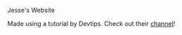 Jesse's Website

Made using a tutorial by Devtips. Check out their [channel](https://www.youtube.com/user/DevTipsForDesigners)!